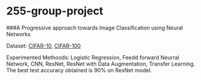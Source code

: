# 255-group-project
###A Progressive approach towards Image Classification using Neural Networks

Dataset: [CIFAR-10](https://www.cs.toronto.edu/~kriz/cifar.html), [CIFAR-100](https://www.cs.toronto.edu/~kriz/cifar.html)

Experimented Methoods: Logistic Regression, Feedd forward Neurral Network, CNN, ResNet, ResNet with Data Augmentation, Transfer Learning.
The best test accuracy obtained is 90% on ResNet model.
